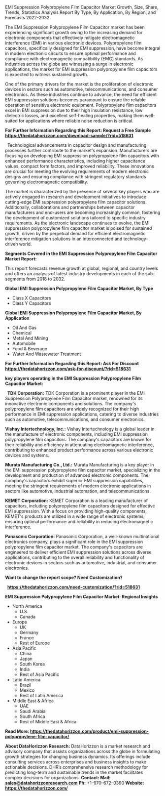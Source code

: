 ﻿EMI Suppression Polypropylene Film Capacitor Market Growth, Size, Share, Trends, Statistics Analysis Report By Type, By Application, By Region, and Forecasts 2022-2032

The EMI Suppression Polypropylene Film Capacitor market has been experiencing significant growth owing to the increasing demand for electronic components that effectively mitigate electromagnetic interference (EMI) in various electronic devices. Polypropylene film capacitors, specifically designed for EMI suppression, have become integral in modern electronic circuits to ensure optimal performance and compliance with electromagnetic compatibility (EMC) standards. As industries across the globe are witnessing a surge in electronic applications, the market for EMI suppression polypropylene film capacitors is expected to witness sustained growth.

One of the primary drivers for the market is the proliferation of electronic devices in sectors such as automotive, telecommunications, and consumer electronics. As these industries continue to advance, the need for efficient EMI suppression solutions becomes paramount to ensure the reliable operation of sensitive electronic equipment. Polypropylene film capacitors excel in EMI suppression due to their high insulation resistance, low dielectric losses, and excellent self-healing properties, making them well-suited for applications where reliable noise reduction is critical.

**For Further Information Regarding this Report: Request a Free Sample <https://thedatahorizzon.com/download-sample/?rid=518631>** 

` `Technological advancements in capacitor design and manufacturing processes further contribute to the market's expansion. Manufacturers are focusing on developing EMI suppression polypropylene film capacitors with enhanced performance characteristics, including higher capacitance values, compact form factors, and improved reliability. These innovations are crucial for meeting the evolving requirements of modern electronic designs and ensuring compliance with stringent regulatory standards governing electromagnetic compatibility.

The market is characterized by the presence of several key players who are actively engaged in research and development initiatives to introduce cutting-edge EMI suppression polypropylene film capacitor solutions. Additionally, collaborations and partnerships between capacitor manufacturers and end-users are becoming increasingly common, fostering the development of customized solutions tailored to specific industry requirements. As the electronic landscape continues to evolve, the EMI suppression polypropylene film capacitor market is poised for sustained growth, driven by the perpetual demand for efficient electromagnetic interference mitigation solutions in an interconnected and technology-driven world.

**Segments Covered in the EMI Suppression Polypropylene Film Capacitor Market Report:**

This report forecasts revenue growth at global, regional, and country levels and offers an analysis of latest industry developments in each of the sub-segments from 2018 to 2032.

**Global EMI Suppression Polypropylene Film Capacitor Market, By Type**

- Class X Capacitors
- Class Y Capacitors

**Global EMI Suppression Polypropylene Film Capacitor Market, By Application**

- Oil And Gas
- Chemical
- Metal And Mining
- Automobile
- Food & Beverage
- Water And Wastewater Treatment

**For Further Information Regarding this Report: Ask For Discount <https://thedatahorizzon.com/ask-for-discount/?rid=518631>** 

**key players operating in the EMI Suppression Polypropylene Film Capacitor Market:**

` `**TDK Corporation:** TDK Corporation is a prominent player in the EMI Suppression Polypropylene Film Capacitor market, renowned for its innovative electronic components and solutions. The company's polypropylene film capacitors are widely recognized for their high performance in EMI suppression applications, catering to diverse industries such as automotive, telecommunications, and consumer electronics.

**Vishay Intertechnology, Inc.:** Vishay Intertechnology is a global leader in the manufacture of electronic components, including EMI suppression polypropylene film capacitors. The company's capacitors are known for their reliability and efficiency in attenuating electromagnetic interference, contributing to enhanced product performance across various electronic devices and systems.

**Murata Manufacturing Co., Ltd.:** Murata Manufacturing is a key player in the EMI suppression polypropylene film capacitor market, specializing in the development and production of advanced electronic components. The company's capacitors exhibit superior EMI suppression capabilities, meeting the stringent requirements of modern electronic applications in sectors like automotive, industrial automation, and telecommunications.

**KEMET Corporation:** KEMET Corporation is a leading manufacturer of capacitors, including polypropylene film capacitors designed for effective EMI suppression. With a focus on providing high-quality components, KEMET's products are utilized in a wide range of electronic systems, ensuring optimal performance and reliability in reducing electromagnetic interference.

**Panasonic Corporation:** Panasonic Corporation, a well-known multinational electronics company, plays a significant role in the EMI suppression polypropylene film capacitor market. The company's capacitors are engineered to deliver efficient EMI suppression solutions across diverse applications, contributing to the overall reliability and functionality of electronic devices in sectors such as automotive, industrial, and consumer electronics.

**Want to change the report scope? Need Customization?**

` `**<https://thedatahorizzon.com/need-customization/?rid=518631>** 

**EMI Suppression Polypropylene Film Capacitor Market: Regional Insights**

- North America
  - U.S.
  - Canada
- Europe
  - UK
  - Germany
  - France
  - Rest of Europe
- Asia Pacific
  - China
  - Japan
  - South Korea
  - India
  - Rest of Asia Pacific
- Latin America
  - Brazil
  - Mexico
  - Rest of Latin America
- Middle East & Africa
  - UAE
  - Saudi Arabia
  - South Africa
  - Rest of Middle East & Africa

**Read More: <https://thedatahorizzon.com/product/emi-suppression-polypropylene-film-capacitor/>** 

**About DataHorizzon Research:**DataHorizzon is a market research and advisory company that assists organizations across the globe in formulating growth strategies for changing business dynamics. Its offerings include consulting services across enterprises and business insights to make actionable decisions. DHR’s comprehensive research methodology for predicting long-term and sustainable trends in the market facilitates complex decisions for organizations.**Contact:Mail: <sales@datahorizzonresearch.com>** **Ph:** +1–970–672–0390**Website: <https://thedatahorizzon.com/>** 
